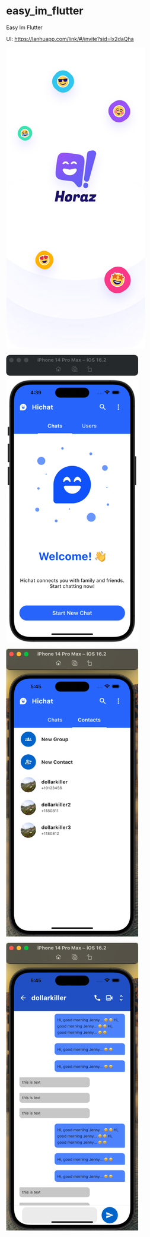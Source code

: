 # easy_im_flutter
Easy Im Flutter 

UI: https://lanhuapp.com/link/#/invite?sid=lx2daQha

![](./readme/wp.png)

![](./readme/QQ20230304-164046.png)

![](./readme/QQ20230307-174620.png)

![](./readme/QQ20230307-174630.png)